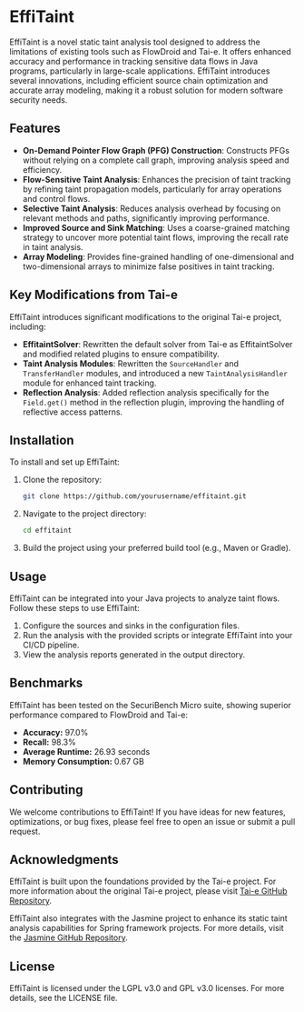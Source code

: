 # EffiTaint

EffiTaint is a novel static taint analysis tool designed to address the limitations of existing tools such as FlowDroid and Tai-e. It offers enhanced accuracy and performance in tracking sensitive data flows in Java programs, particularly in large-scale applications. EffiTaint introduces several innovations, including efficient source chain optimization and accurate array modeling, making it a robust solution for modern software security needs.

## Features

- **On-Demand Pointer Flow Graph (PFG) Construction**: Constructs PFGs without relying on a complete call graph, improving analysis speed and efficiency.
- **Flow-Sensitive Taint Analysis**: Enhances the precision of taint tracking by refining taint propagation models, particularly for array operations and control flows.
- **Selective Taint Analysis**: Reduces analysis overhead by focusing on relevant methods and paths, significantly improving performance.
- **Improved Source and Sink Matching**: Uses a coarse-grained matching strategy to uncover more potential taint flows, improving the recall rate in taint analysis.
- **Array Modeling**: Provides fine-grained handling of one-dimensional and two-dimensional arrays to minimize false positives in taint tracking.

## Key Modifications from Tai-e

EffiTaint introduces significant modifications to the original Tai-e project, including:

- **EffitaintSolver**: Rewritten the default solver from Tai-e as EffitaintSolver and modified related plugins to ensure compatibility.
- **Taint Analysis Modules**: Rewritten the `SourceHandler` and `TransferHandler` modules, and introduced a new `TaintAnalysisHandler` module for enhanced taint tracking.
- **Reflection Analysis**: Added reflection analysis specifically for the `Field.get()` method in the reflection plugin, improving the handling of reflective access patterns.


## Installation

To install and set up EffiTaint:

1. Clone the repository:
   ```bash
   git clone https://github.com/yourusername/effitaint.git
2. Navigate to the project directory:
   ```bash
   cd effitaint
3. Build the project using your preferred build tool (e.g., Maven or Gradle).
## Usage
EffiTaint can be integrated into your Java projects to analyze taint flows. Follow these steps to use EffiTaint:

1. Configure the sources and sinks in the configuration files.
2. Run the analysis with the provided scripts or integrate EffiTaint into your CI/CD pipeline.
3. View the analysis reports generated in the output directory.
## Benchmarks
EffiTaint has been tested on the SecuriBench Micro suite, showing superior performance compared to FlowDroid and Tai-e:

- **Accuracy:** 97.0%
- **Recall:** 98.3%
- **Average Runtime:** 26.93 seconds
- **Memory Consumption:** 0.67 GB
## Contributing
We welcome contributions to EffiTaint! If you have ideas for new features, optimizations, or bug fixes, please feel free to open an issue or submit a pull request.

## Acknowledgments

EffiTaint is built upon the foundations provided by the Tai-e project. For more information about the original Tai-e project, please visit [Tai-e GitHub Repository](https://github.com/pascal-lab/Tai-e.git).

EffiTaint also integrates with the Jasmine project to enhance its static taint analysis capabilities for Spring framework projects. For more details, visit the [Jasmine GitHub Repository](https://github.com/SpringJasmine/Jasmine.git).


## License
EffiTaint is licensed under the LGPL v3.0 and GPL v3.0 licenses. For more details, see the LICENSE file.
